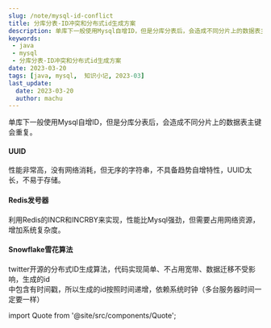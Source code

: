 ```yaml
---
slug: /note/mysql-id-conflict
title: 分库分表-ID冲突和分布式id生成方案
description: 单库下一般使用Mysql自增ID，但是分库分表后，会造成不同分片上的数据表主键会重复。
keywords:
 - java
 - mysql
 - 分库分表-ID冲突和分布式id生成方案
date: 2023-03-20
tags: [java, mysql,  知识小记, 2023-03]
last_update:
  date: 2023-03-20
  author: machu
---
```


单库下一般使用Mysql自增ID，但是分库分表后，会造成不同分片上的数据表主键会重复。

#### UUID

性能非常高，没有网络消耗，但无序的字符串，不具备趋势自增特性，UUID太长，不易于存储。

#### Redis发号器

利用Redis的INCR和INCRBY来实现，性能比Mysql强劲，但需要占用网络资源，增加系统复杂度。

#### Snowflake雪花算法

twitter开源的分布式ID生成算法，代码实现简单、不占用宽带、数据迁移不受影响，生成的id  
中包含有时间戳，所以生成的id按照时间递增，依赖系统时钟（多台服务器时间一定要一样）




import Quote from '@site/src/components/Quote';

> <Quote></Quote>
